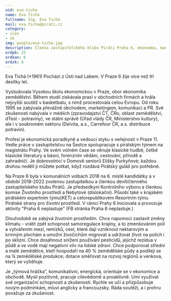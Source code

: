 ```yaml
---
uid: eva.ticha
name: Eva Tichá
fullname: Ing. Eva Tichá
mail: eva.ticha@pirati.cz
category: 
- clen
- zk
img: people/eva-ticha.jpg
description: Členka zastupitelského klubu Piráti Praha 6, ekonomka, manažerka v oblasti komunikace a PR
ordp6: 22
ordkan: 6
ordzk: 6
---
```

Eva Tichá (*1961) Pochází z Ústí nad Labem. V Praze 6 žije více než tři desítky let.

Vystudovala Vysokou školu ekonomickou v Praze, obor ekonomika zemědělství. Během studií získávala praxi v obchodních firmách a hrála nejvyšší soutěž v basketbalu, s nímž procestovala celou Evropu. Od roku 1995 se zabývala převážně obchodem, marketingem, komunikací a PR. Své zkušenosti nabývala v médiích (zpravodajství ČT, ČRo, oblast zemědělství, dTest - potraviny), ve státní správě (Úřad vlády ČR, Ministerstvo kultury), ale i v soukromém sektoru (Delvita, a.s., Carrefour ČR, a.s. distribuce potravin).

Profesí je ekonomická poradkyně a vedoucí styku s veřejností v Praze 11. Vedle práce v zastupitelstvu na Šestce spolupracuje s pirátským týmem na magistrátu Prahy. Ve svém volném čase se věnuje klasické hudbě, četbě klasické literatury a básní, forenzním vědám, cestování, přírodě a zahradničí. Je dobrovolnicí v Domově seniorů Elišky Purkyňové; každou druhou neděli ji můžete potkat, když rozdává Pirátský guláš pro potřebné.

Na Praze 6 byla v komunálních volbách 2018 na 6. místě kandidátky a v období 2018-2022 zvolenou zastupitelkou a členkou devítičlenného zastupitelského klubu Pirátů. Je předsedkyní Kontrolního výboru a členkou komise Životního prostředí a Nebytové (dislokační). Působí také v krajském pirátském expertním týmu(KET) a celorepublikovém Resortním týmu Pirátské strany pro životní prostředí. V rámci Prahy 6 iniciovala a provozuje aktivity "Praha 6 neplastuje" (FB stránka Praha 6 neplastuje.)

Dlouhodobě se zabývá životním prostředím. Chce napomoci zastavit změny klimatu - vrátit zpět schopnost samoregulace krajiny, a to zmenšováním polí a vytvářením mezí, remízků, cest, které dají vzniknout nektarovým a krmným plochám a umožní živočichům migrovat a udržovat život na polích i po sklizni. Chce dosáhnout snížení používání pesticidů, jejichž rezidua v půdě a ve vodě mají negativní vliv na lidské zdraví. Chce podporovat střední a malé zemědělce, kteří hospodaří na 40 % zemědělské půdy a podílejí se na ¼ zemědělské produkce; dotace směřovat na rozvoj regionů a venkova, který se vylidňuje.

Je „týmová hráčka“, komunikativní, energická, orientuje se v ekonomice a obchodě. Myslí pozitivně, pracuje cílevědomě a proaktivně. Umí využívat své organizační schopnosti a zkušenosti. Rychle se učí a přizpůsobuje novým podmínkám, mluví anglicky a francouzsky. Ráda soutěží, a i prohru považuje za zkušenost.
